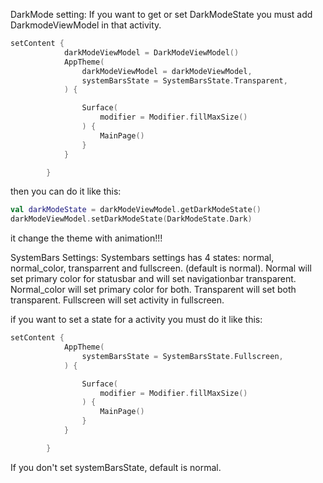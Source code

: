 DarkMode setting:
If you want to get or set DarkModeState you must add DarkmodeViewModel in that activity.

```kotlin
setContent {
			darkModeViewModel = DarkModeViewModel()
			AppTheme(
				darkModeViewModel = darkModeViewModel,
				systemBarsState = SystemBarsState.Transparent,
			) {

				Surface(
					modifier = Modifier.fillMaxSize()
				) {
					MainPage()
				}
			}

		}
  ```

then you can do it like this:
```kotlin
val darkModeState = darkModeViewModel.getDarkModeState()
darkModeViewModel.setDarkModeState(DarkModeState.Dark)
```
it change the theme with animation!!!


SystemBars Settings:
Systembars settings has 4 states: normal, normal_color, transparrent and fullscreen. (default is normal).
Normal will set primary color for statusbar and will set navigationbar transparent.
Normal_color will set primary color for both.
Transparent will set both transparent.
Fullscreen will set activity in fullscreen.

if you want to set a state for a activity you must do it like this:
```kotlin
setContent {
			AppTheme(
				systemBarsState = SystemBarsState.Fullscreen,
			) {

				Surface(
					modifier = Modifier.fillMaxSize()
				) {
					MainPage()
				}
			}

		}
```
If you don't set systemBarsState, default is normal.
